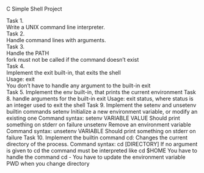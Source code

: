 C Simple Shell Project

Task 1. <br>
	Write a UNIX command line interpreter. <br>
Task 2. <br>
	Handle command lines with arguments. <br>
Task 3. <br>
	Handle the PATH <br>
	fork must not be called if the command doesn’t exist <br>
Task 4. <br>
	Implement the exit built-in, that exits the shell <br>
	Usage: exit <br>
	You don’t have to handle any argument to the built-in exit <br>
Task 5.
	Implement the env built-in, that prints the current environment
Task 8.
	handle arguments for the built-in exit
	Usage: exit status, where status is an integer used to exit the shell
Task 9.
	Implement the setenv and unsetenv builtin commands
		setenv
			Initialize a new environment variable, or modify an existing one
			Command syntax: setenv VARIABLE VALUE
			Should print something on stderr on failure
		unsetenv
			Remove an environment variable
			Command syntax: unsetenv VARIABLE
			Should print something on stderr on failure
Task 10.
	Implement the builtin command cd:
		Changes the current directory of the process.
		Command syntax: cd [DIRECTORY]
		If no argument is given to cd the command must be interpreted like cd $HOME
		You have to handle the command cd -
		You have to update the environment variable PWD when you change directory
